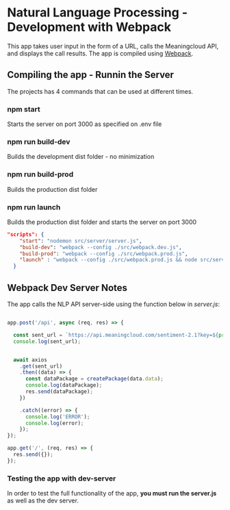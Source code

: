 # Natural Language Processing - Development with Webpack
This app takes user input in the form of a URL, calls the Meaningcloud API, and displays the call results.
The app is compiled using <a href="https://webpack.js.org/">Webpack</a>.

## Compiling the app - Runnin the Server
The projects has 4 commands that can be used at different times.

### npm start
Starts the server on port 3000 as specified on .env file

### npm run build-dev
Builds the development dist folder - no minimization

### npm run build-prod
Builds the production dist folder

### npm run launch
Builds the production dist folder and starts the server on port 3000


```json
"scripts": {
    "start": "nodemon src/server/server.js",
    "build-dev": "webpack --config ./src/webpack.dev.js",
    "build-prod": "webpack --config ./src/webpack.prod.js",
    "launch" : "webpack --config ./src/webpack.prod.js && node src/server/server.js"
  }
```

## Webpack Dev Server Notes
The app calls the NLP API server-side using the function below in _server.js_:

```js

app.post('/api', async (req, res) => {

  const sent_url = `https://api.meaningcloud.com/sentiment-2.1?key=${process.env.API_KEY}&lang=en&url=${req.body.url}&model=general`;
  console.log(sent_url);


  await axios
    .get(sent_url)
    .then((data) => {
      const dataPackage = createPackage(data.data);
      console.log(dataPackage);
      res.send(dataPackage);
    })

    .catch((error) => {
      console.log('ERROR');
      console.log(error);
    });
});

app.get('/', (req, res) => {
  res.send({});
});


```
### Testing the app with dev-server
In order to test the full functionality of the app, **you must run the server.js** as well as the dev server.

